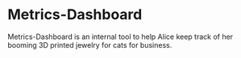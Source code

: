 # Metrics-Dashboard
Metrics-Dashboard is an internal tool to help Alice keep track of her booming 3D printed jewelry for cats for business.
